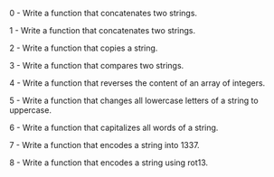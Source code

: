 0 - Write a function that concatenates two strings. 

1 - Write a function that concatenates two strings. 

2 - Write a function that copies a string. 

3 - Write a function that compares two strings. 

4 - Write a function that reverses the content of an array of integers. 

5 - Write a function that changes all lowercase letters of a string to uppercase. 

6 - Write a function that capitalizes all words of a string. 

7 - Write a function that encodes a string into 1337. 

8 - Write a function that encodes a string using rot13. 
